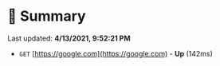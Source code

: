 # 📖 Summary
Last updated: **4/13/2021, 9:52:21 PM**

- `GET` [https://google.com](https://google.com) - **Up** (142ms)

